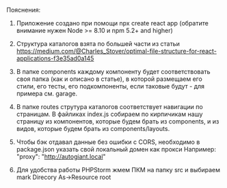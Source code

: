 Пояснения:

1) Приложение создано при помощи npx create react app (обратите внимание нужен Node >= 8.10 и npm 5.2+ and higher)

2) Структура каталогов взята по большей части из статьи https://medium.com/@Charles_Stover/optimal-file-structure-for-react-applications-f3e35ad0a145

3) В папке components каждому компоненту будет соответствовать своя папка (как и описано в статье), в которой размещаем его стили, его тесты, его подкомпоненты, если таковые будут - для примера см. garage.

4) В папке routes струтура каталогов соответствует навигации по страницам. В файликах index.js собираем по кирпичикам нашу страницу из компонентов, которые будем брать из components, и из видов, которые будем брать из components/layouts.

5) Чтобы бэк отдавал данные без ошибки с CORS, необходимо в package.json указать свой локальный домен как прокси Например: "proxy": "http://autogiant.local"

6) Для удобства работы PHPStorm жмем ПКМ на папку src и выбираем mark Direcory As->Resource root